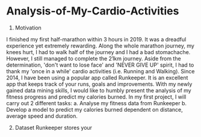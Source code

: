 # Analysis-of-My-Cardio-Activities

1. Motivation  

I finished my first half-marathon within 3 hours in 2019. It was a dreadful experience yet extremely rewarding. Along the whole marathon journey, my knees hurt, I had to walk half of the journey and I had a bad stomachache. However, I still managed to complete the 21km journey. Aside from the determination, 'don't want to lose face' and 'NEVER GIVE UP' spirit, I had to thank my 'once in a while' cardio activities (i.e. Running and Walking). Since 2014, I have been using a popular app called Runkeeper. It is an excellent app that keeps track of your runs, goals and improvements. With my newly gained data mining skills, I would like to humbly present the analysis of my fitness progress and predict my calories burned. In my first project, I will carry out 
2 different tasks:  a. Analyse my fitness data from Runkeeper b. Develop a model to predict my calories burned dependent on distance, average speed and duration.  

2. Dataset  Runkeeper stores your


